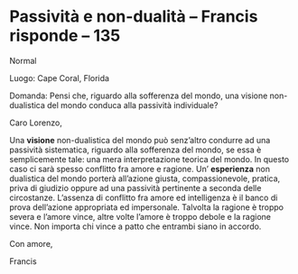 # Passività e non-dualità – Francis risponde – 135

Normal

Luogo: Cape Coral, Florida

Domanda: Pensi che, riguardo alla sofferenza del mondo, una visione non-dualistica del mondo conduca alla passività individuale?

Caro Lorenzo,

Una **visione** non-dualistica del mondo può senz’altro condurre ad una passività sistematica, riguardo alla sofferenza del mondo, se essa è semplicemente tale: una mera interpretazione teorica del mondo. In questo caso ci sarà spesso conflitto fra amore e ragione. Un’ **esperienza** non dualistica del mondo porterà all’azione giusta, compassionevole, pratica, priva di giudizio oppure ad una passività pertinente a seconda delle circostanze. L’assenza di conflitto fra amore ed intelligenza è il banco di prova dell’azione appropriata ed impersonale. Talvolta la ragione è troppo severa e l’amore vince, altre volte l’amore è troppo debole e la ragione vince. Non importa chi vince a patto che entrambi siano in accordo.

Con amore,

Francis

